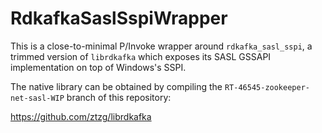 # RdkafkaSaslSspiWrapper

This is a close-to-minimal P/Invoke wrapper around
`rdkafka_sasl_sspi`, a trimmed version of `librdkafka` which exposes
its SASL GSSAPI implementation on top of Windows's SSPI.

The native library can be obtained by compiling the
`RT-46545-zookeeper-net-sasl-WIP` branch of this repository:

https://github.com/ztzg/librdkafka
